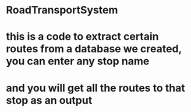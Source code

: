 # RoadTransportSystem

# this is a code to extract certain routes from a database we created, you can enter any stop name
# and you will get all the routes to that stop as an output 
